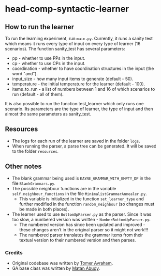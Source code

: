 # head-comp-syntactic-learner

## How to run the learner

To run the learning experiment, run `main.py`.
Currently, it runs a sanity test which means it runs every type of input on every type of learner (16 scenarios).
The function sanity_test has several parameters:
- pp - whether to use PPs in the input. 
- cp - whether to use CPs in the input. 
- coordination - whether to have coordination structures in the input (the word "and"). 
- input_size - how many input items to generate (default - 50). 
- temperature - the initial temperature for the learner (default - 100). 
- items_to_run - a list of numbers between 1 and 16 of which scenarios to run (default - all of them).

It is also possible to run the function test_learner which only runs one scenario.
Its parameters are the type of learner, the type of input and then almost the same parameters as sanity_test.

## Resources
- The logs for each run of the learner are saved in the folder `logs`. 
- When running the parser, a parse tree can be generated. It will be saved to the folder `resources`.

## Other notes

- The blank grammar being used is `KAYNE_GRAMMAR_WITH_EMPTY_DP` in the file `BlankGrammars.py`. 
- The possible neighbour functions are in the variable `self.neighbour_functions` in the file `MinimalistGrammarAnnealer.py`. 
  - This variable is initialized in the function `set_learner_type` and further modified in the function `random_neighbour` (so changes must be made in both places). 
- The learner used to use `BottomUpParser.py` as the parser. Since it was too slow, a numbered version was written - `NumberBottomUpParser.py`. 
  - The numbered version has since been updated and improved - these changes aren't in the original parser so it might not work!!!
  - The numbered parser translates the grammar items from their textual version to their numbered version and then parses.

### Credits
- Original codebase was written by [Tomer Avraham](https://www.linkedin.com/in/tomertelem/).
- GA base class was written by [Matan Abudy](https://matanabudy.com/).